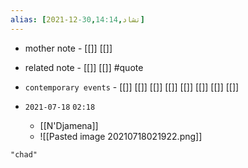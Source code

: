 ```yaml
---
alias: [2021-12-30,14:14,تشاد]
---
```

- mother note - [[]] [[]]
- related note - [[]] [[]] #quote 
- `contemporary events` - [[]] [[]] [[]] [[]] [[]] [[]] [[]] [[]]

- `2021-07-18`  `02:18`
	- [[N'Djamena]]
	- ![[Pasted image 20210718021922.png]]

```query 2021-12-30 14:15
"chad"
```
